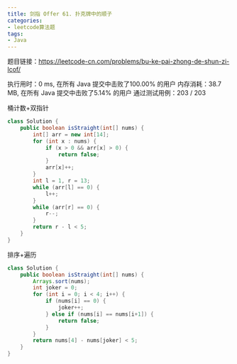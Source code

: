 ```yaml
---
title: 剑指 Offer 61. 扑克牌中的顺子
categories:
- leetcode算法题
tags:
- Java
--- 
```


题目链接：https://leetcode-cn.com/problems/bu-ke-pai-zhong-de-shun-zi-lcof/

执行用时：0 ms, 在所有 Java 提交中击败了100.00% 的用户
内存消耗：38.7 MB, 在所有 Java 提交中击败了5.14% 的用户
通过测试用例：203 / 203

桶计数+双指针
``` java
class Solution {
    public boolean isStraight(int[] nums) {
        int[] arr = new int[14];
        for (int x : nums) {
            if (x > 0 && arr[x] > 0) {
                return false;
            }
            arr[x]++;
        }
        int l = 1, r = 13;
        while (arr[l] == 0) {
            l++;
        }
        while (arr[r] == 0) {
            r--;
        }
        return r - l < 5;
    }
}
```

排序+遍历
``` java
class Solution {
    public boolean isStraight(int[] nums) {
        Arrays.sort(nums);
        int joker = 0;
        for (int i = 0; i < 4; i++) {
            if (nums[i] == 0) {
                joker++;
            } else if (nums[i] == nums[i+1]) {
                return false;
            }
        }
        return nums[4] - nums[joker] < 5;
    }
}

```